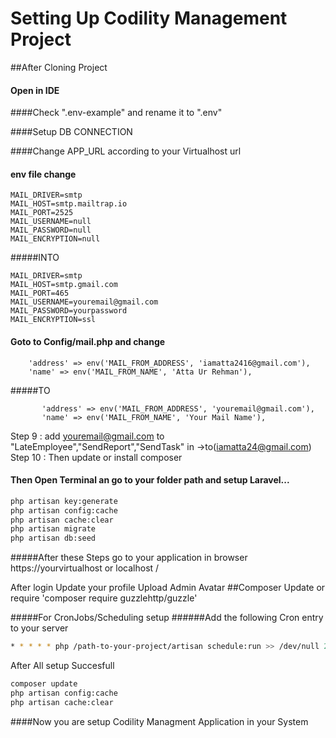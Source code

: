 # Setting Up Codility Management Project

##After Cloning Project

#### Open in IDE

####Check ".env-example" and rename it to ".env"

####Setup DB CONNECTION 

####Change APP_URL  according to your Virtualhost url

#### env file change
```ssh
MAIL_DRIVER=smtp
MAIL_HOST=smtp.mailtrap.io
MAIL_PORT=2525
MAIL_USERNAME=null
MAIL_PASSWORD=null
MAIL_ENCRYPTION=null
```
#####INTO
```ssh
MAIL_DRIVER=smtp
MAIL_HOST=smtp.gmail.com
MAIL_PORT=465 
MAIL_USERNAME=youremail@gmail.com
MAIL_PASSWORD=yourpassword
MAIL_ENCRYPTION=ssl
```
#### Goto to Config/mail.php and change 

        'address' => env('MAIL_FROM_ADDRESS', 'iamatta2416@gmail.com'),
        'name' => env('MAIL_FROM_NAME', 'Atta Ur Rehman'),
        
   #####TO
   
           'address' => env('MAIL_FROM_ADDRESS', 'youremail@gmail.com'),
           'name' => env('MAIL_FROM_NAME', 'Your Mail Name'),

  
  Step 9 : add youremail@gmail.com to "LateEmployee","SendReport","SendTask" in  ->to(iamatta24@gmail.com)
  Step 10 : Then update or install composer
#### Then Open Terminal an go to your folder path and setup Laravel...

```sh
php artisan key:generate
php artisan config:cache
php artisan cache:clear
php artisan migrate
php artisan db:seed

```

#####After these Steps go to your application in browser
https://yourvirtualhost or localhost /

After login Update your profile Upload Admin Avatar
##Composer Update or require 'composer require guzzlehttp/guzzle'

#####For CronJobs/Scheduling setup 
######Add the following Cron entry to your server
```sh
* * * * * php /path-to-your-project/artisan schedule:run >> /dev/null 2>&1
```

After All setup Succesfull
```sh
composer update
php artisan config:cache
php artisan cache:clear
```
####Now you are setup Codility Managment Application in your System



